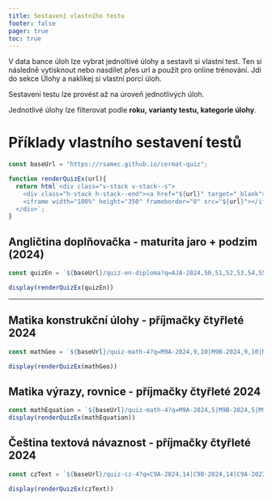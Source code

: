 ```yaml
---
title: Sestavení vlastního testu
footer: false
pager: true
toc: true
---
```


V data bance úloh lze vybrat jednoltivé úlohy a sestavit si vlastní test. Ten si následně vytisknout nebo nasdílet přes url a použít pro online trénování. Jdi do sekce Úlohy a naklikej si vlastní porci úloh.


<div class="tip" label="Filtrování">
  Sestavení testu lze provést až na úroveň jednotlivých úloh.
  <p>Jednotlivé úlohy lze filterovat podle <strong>roku, varianty testu, kategorie úlohy</strong>. </p>
</div>

# Příklady vlastního sestavení testů

```js
const baseUrl = "https://rsamec.github.io/cermat-quiz";

function renderQuizEx(url){
  return html`<div class="v-stack v-stack--s">
    <div class="h-stack h-stack--end"><a href="${url}" target="_blank">Otevřít <span>↗︎</span></a></div>
    <iframe width="100%" height="350" frameborder="0" src="${url}"></iframe>
  </div>`;
}
```


## Angličtina doplňovačka - maturita jaro + podzim (2024)

```js
const quizEn = `${baseUrl}/quiz-en-diploma?q=AJA-2024,50,51,52,53,54,55,56,57,58,59,60,61,62,63,64|AJB-2024,50,51,52,53,54,55,56,57,58,59,60,61,62,63,64&layoutPerQuiz=false&layout=multiColumn&aligned=true&columnWidth=24&avoidBreakInsideQuestion=true&avoidBreakInsideQuiz=false&useAIHelpers=true&useFormControl=true&useResources=true&useCode=true`;

display(renderQuizEx(quizEn))

```
---

## Matika konstrukční úlohy - příjmačky čtyřleté 2024

```js
const mathGeo = `${baseUrl}/quiz-math-4?q=M9A-2024,9,10|M9B-2024,9,10|M9C-2024,9,10|M9D-2024,9,10&layoutPerQuiz=false&layout=multiColumn&aligned=true&columnWidth=24&avoidBreakInsideQuestion=true&avoidBreakInsideQuiz=true&useAIHelpers=false&useFormControl=false&useResources=false&useCode=true`

display(renderQuizEx(mathGeo))
```


## Matika výrazy, rovnice - příjmačky čtyřleté 2024

```js
const mathEquation = `${baseUrl}/quiz-math-4?q=M9A-2024,5|M9B-2024,5|M9C-2024,5|M9D-2024,5&layoutPerQuiz=false&layout=multiColumn&aligned=true&columnWidth=24&avoidBreakInsideQuestion=true&avoidBreakInsideQuiz=true&useAIHelpers=false&useFormControl=false&useResources=false&useCode=true`
display(renderQuizEx(mathEquation))
```

## Čeština textová návaznost - příjmačky čtyřleté 2024

```js
const czText = `${baseUrl}/quiz-cz-4?q=C9A-2024,14|C9B-2024,14|C9A-2023,15|C9B-2023,14|C9C-2023,15&layoutPerQuiz=false&layout=multiColumn&aligned=true&columnWidth=24&avoidBreakInsideQuestion=true&avoidBreakInsideQuiz=false&useAIHelpers=false&useFormControl=true&useResources=false&useCode=true`

display(renderQuizEx(czText))
```
